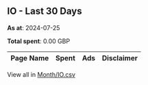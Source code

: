 ## IO - Last 30 Days
**As at**: 2024-07-25

**Total spent**: 0.00 GBP

|Page Name|Spent|Ads|Disclaimer|
|:---|---:|---:|:---|

View all in [Month/IO.csv](../../MetaData/Month/IO.csv)
